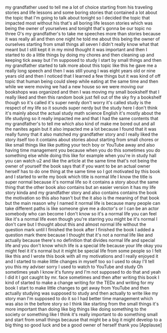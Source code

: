 
my grandfather used to tell me a lot of
choice starting from his traveling
stories and life lessons and some boring
stories that contained a lot about the
topic that I&#39;m going to talk about
tonight
so I decided the topic that impacted
most without his that&#39;s all boring life
lesson stories which was being the owner
of yourselves and tonight that&#39;s gonna
be our topic no three O&#39;s my
grandfather&#39;s to take me speeches more
than stories because it was really all
and then one night he told me about this
being the owner of ourselves starting
from small things all seven I didn&#39;t
really know what that meant but I still
kept it in my mind thought it was
important and then I started to do a
little things by doing my chores and
then cleaning up and keeping tick away
but I&#39;m supposed to study I start by
small things and then my grandfather
started to talk more about this topic
like this he gave me a really long
speech and then I was still young I was
eight years old or nine years old and
then I noticed that I learned a few
things but it was kind of off topic that
human being could sleep while eating at
the same time and then while we were
moving
we had a new house so we were moving our
bookshops was organized and then I was
moving my small bookshelf that I really
liked and then this random book just
fell out of the sky fry a bookshelf
though so it&#39;s called it&#39;s super nerdy
don&#39;t worry
it&#39;s called study is the respect of my
life so it sounds super nerdy but the
study here I don&#39;t think it&#39;s mainly
about the actual study math science
English it&#39;s mostly about the life
studying so it really impacted me and
that I had the same contents that my
grandfather&#39;s to tell me which also kind
of make me bored out and all the nanites
again but it also impacted me a lot
because I found that it was really funny
that it also matched my grandfather
story and I really liked the story
itself too it contains about stories
about starting from small chores or like
small things like like putting your tech
boy or YouTube away and also having time
management you because when you do this
sometimes you do something else while
doing this like for example when you&#39;re
in study hall you can watch u2 and like
the article at the same time that&#39;s not
being the owner of yourself
the book says that if you want to be an
actual owner herself has to do one thing
at the same time so I got motivated by
this book and I started to write my book
which title is normal life I know the
title is super normal because it&#39;s
normal life so it contains a story about
the same thing that the other book also
contains but an easier version it has my
life story kinda and my grandfather
story and also contains contains the
book the motivation so this also hasn&#39;t
but the it also is the meaning of that
book but the main reason why I named it
normal life is because many people can
take different paths is like someone
give me a doctor&#39;s or I can be an actor
somebody who can become I don&#39;t know so
it&#39;s a normal life you can feel like
it&#39;s a normal life even though you&#39;re
starring you might be it&#39;s normal I
don&#39;t care but I thought about this and
almost normal life without the question
mark until I finished the book after I
finished the book I added a question
mark there because I thought that it&#39;s
not a normal life like and actually
because there&#39;s no definition that
divides normal life and special life and
you don&#39;t know which life is a special
life because your life okay you might
feel it it&#39;s normal but it might be
special life from some people so I felt
like this and I wrote this book with all
my motivations and I really enjoyed it
and I started to make little changes in
myself too so I used to okay I&#39;ll tell
you this my adviser sorry I used to
watch to YouTube and study Oh sometimes
yeah I know it&#39;s funny and I&#39;m not
supposed to do that
and yeah I did it I got caught by mr.
face sometimes
and then after writing this book I kind
of started to make a change writing for
the TEDx and writing for my book I start
to make little changes to get away from
YouTube and then actually studying was
supposed to study and then actually to
write like my story man I&#39;m supposed to
do it so I had better time management
which was also in the before story so I
think like starting from the small
things it&#39;s more important than doing
like big things like doing something
to the society or something like I think
it&#39;s really important to do something
small and start from small things
because that might be a big it might
develop to a big thing so good luck and
be a good owner of herself thank you
[Applause]

